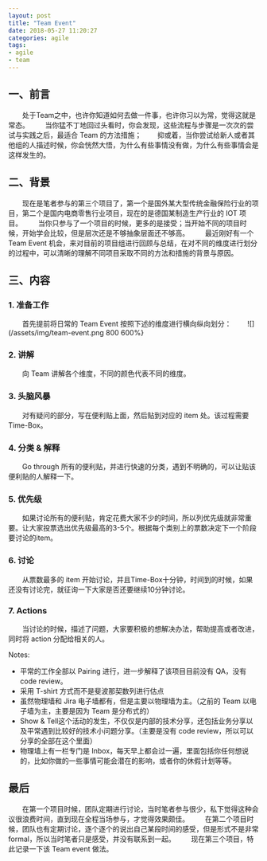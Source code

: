 ```yaml
---
layout: post
title: "Team Event"
date: 2018-05-27 11:20:27
categories: agile
tags: 
- agile
- team
---
```

## 一、前言
　　处于Team之中，也许你知道如何去做一件事，也许你习以为常，觉得这就是常态。
　　当你猛不丁地回过头看时，你会发现，这些流程与步骤是一次次的尝试与实践之后，最适合 Team 的方法措施；
　　抑或着，当你尝试给新人或者其他组的人描述时候，你会恍然大悟，为什么有些事情没有做，为什么有些事情会是这样发生的。

<!-- more -->
## 二、背景
　　现在是笔者参与的第三个项目了，第一个是国外某大型传统金融保险行业的项目，第二个是国内电商零售行业项目，现在的是德国某制造生产行业的 IOT 项目。
　　当你只参与了一个项目的时候，更多的是接受；当开始不同的项目时候，开始学会比较，但是层次还是不够抽象层面还不够高。
　　最近刚好有一个 Team Event 机会，来对目前的项目组进行回顾与总结，在对不同的维度进行划分的过程中，可以清晰的理解不同项目采取不同的方法和措施的背景与原因。

## 三、内容

### 1. 准备工作
　　首先提前将日常的 Team Event 按照下述的维度进行横向纵向划分：
　　![](/assets/img/team-event.png 800 600%}
### 2. 讲解
　　向 Team 讲解各个维度，不同的颜色代表不同的维度。
### 3. 头脑风暴
　　对有疑问的部分，写在便利贴上面，然后贴到对应的 item 处。该过程需要 Time-Box。
### 4. 分类 & 解释
　　Go through 所有的便利贴，并进行快速的分类，遇到不明确的，可以让贴该便利贴的人解释一下。
### 5. 优先级
　　如果讨论所有的便利贴，肯定花费大家不少的时间，所以列优先级就非常重要。让大家投票选出优先级最高的3-5个。根据每个类别上的票数决定下一个阶段要讨论的item。
### 6. 讨论
　　从票数最多的 item 开始讨论，并且Time-Box十分钟，时间到的时候，如果还没有讨论完，就征询一下大家是否还要继续10分钟讨论。
### 7. Actions
　　当讨论的时候，描述了问题，大家要积极的想解决办法，帮助提高或者改进，同时将 action 分配给相关的人。

Notes:
* 平常的工作全部以 Pairing 进行，进一步解释了该项目目前没有 QA，没有 code review。
* 采用 T-shirt 方式而不是斐波那契数列进行估点
* 虽然物理墙和 Jira 电子墙都有，但是主要以物理墙为主。（之前的 Team 以电子墙为主，主要是因为 Team 是分布式的）
* Show & Tell这个活动的发生，不仅仅是内部的技术分享，还包括业务分享以及平常遇到比较好的技术小问题分享。（主要是没有 code review，所以可以分享的全部在这个里面）
* 物理墙上有一栏专门是 Inbox，每天早上都会过一遍，里面包括你任何想说的，比如你做的一些事情可能会潜在的影响，或者你的休假计划等等。

## 最后
　　在第一个项目时候，团队定期进行讨论，当时笔者参与很少，私下觉得这种会议很浪费时间，直到现在全程当场参与，才觉得效果颇佳。
　　在第二个项目时候，团队也有定期讨论，逐个逐个的说出自己某段时间的感受，但是形式不是非常 formal，所以当时笔者只是感受，并没有联系到一起。
　　现在第三个项目，特此记录一下该 Team event 做法。
